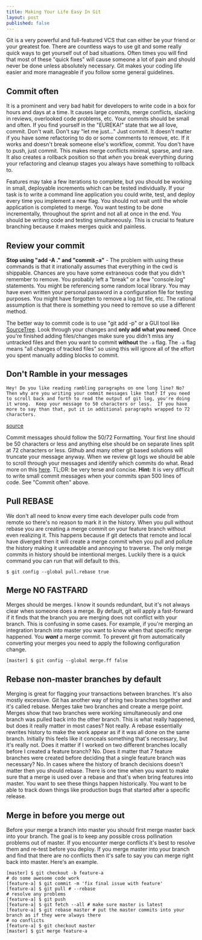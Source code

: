 ```yaml
---
title: Making Your Life Easy In Git
layout: post
published: false
---
```


Git is a very powerful and full-featured VCS that can either be your friend or your greatest foe.  There are countless ways to use git and some really quick ways to get yourself out of bad situations.  Often times you will find that most of these "quick fixes" will cause someone a lot of pain and should never be done unless absolutely necessary.  Git makes your coding life easier and more manageable if you follow some general guidelines.

## Commit often

It is a prominent and very bad habit for developers to write code in a box for hours and days at a time.  It causes large commits, merge conflicts, slacking in reviews, overlooked code problems, etc.  Your commits should be small and often.  If you find yourself in the "EUREKA!" state that we all love, commit.  Don't wait.  Don't say "let me just..." Just commit.  It doesn't matter if you have some refactoring to do or some comments to remove, etc.  If it works and doesn't break someone else's workflow, commit.  You don't have to push, just commit.  This makes merge conflicts minimal, sparse, and rare.  It also creates a rollback position so that *when* you break everything during your refactoring and cleanup stages you always have something to rollback to.

Features may take a few iterations to complete, but you should be working in small, deployable increments which can be tested individually.  If your task is to write a command line application you could write, test, and deploy every time you implement a new flag.  You should not wait until the whole application is completed to merge.  You want testing to be done incrementally, throughout the sprint and not all at once in the end.  You should be writing code and testing simultaneously.  This is crucial to feature branching because it makes merges quick and painless.

## Review your commit

**Stop using "add -A ." and "commit -a"** - The problem with using these commands is that it irrationally assumes that everything in the cwd is shippable.  Chances are you have some extraneous code that you didn't remember to remove.  You probably left a "break" or a few "console.log" statements.  You might be referencing some random local library.  You may have even written your personal password in a configuration file for testing purposes.  You might have forgotten to remove a log.txt file, etc.  The rational assumption is that there is something you need to remove so use a different method.

The better way to commit code is to use "git add -p" or a GUI tool like [SourceTree](https://www.sourcetreeapp.com/).  Look through your changes and **only add what you need**.  Once you're finished adding files/changes make sure you didn't miss any untracked files and then you want to commit **without** the `-a` flag.  The `-a` flag means "all changes of tracked files" so using this will ignore all of the effort you spent manually adding blocks to commit.

## Don't Ramble in your messages

```
Hey! Do you like reading rambling paragraphs on one long line? No? Then why are you writing your commit messages like that? If you need to scroll back and forth to read the output of git log, you're doing it wrong.  Keep your message to 50 characters or less.  If you have more to say than that, put it in additional paragraphs wrapped to 72 characters.
```

[source](http://stopwritingramblingcommitmessages.com)

Commit messages should follow the 50/72 Formatting.  Your first line should be 50 characters or less and anything else should be on separate lines split at 72 characters or less.  Github and many other git based solutions will truncate your message anyway.  When we review git logs we should be able to scroll through your messages and identify which commits do what.  Read more on this [here](http://chris.beams.io/posts/git-commit/).  TL;DR: be very terse and concise.  **Hint:** It is very difficult to write small commit messages when your commits span 500 lines of code.  See "Commit often" above.

## Pull REBASE

We don't all need to know every time each developer pulls code from remote so there's no reason to mark it in the history.  When you pull without rebase you are creating a merge commit on your feature branch without even realizing it.  This happens because if git detects that remote and local have diverged then it will create a merge commit when you pull and pollute the history making it unreadable and annoying to traverse.  The only merge commits in history should be intentional merges.  Luckily there is a quick command you can run that will default to this.

```
$ git config --global pull.rebase true
```

## Merge NO FASTFARD

Merges should be merges.  I know it sounds redundant, but it's not always clear when someone does a merge.  By default, git will apply a fast-forward if it finds that the branch you are merging does not conflict with your branch.  This is confusing in some cases.  For example, if you're merging an integration branch into master you want to know when that specific merge happened.  You ***want*** a merge commit.  To prevent git from automatically converting your merges you need to apply the following configuration change.

```
[master] $ git config --global merge.ff false
```

## Rebase non-master branches by default

Merging is great for flagging your transactions between branches.  It's also mostly excessive.  Git has another way of bring two branches together and it's called rebase.  Merges take two branches and create a merge point.  Merges show that two branches were working simultaneously and one branch was pulled back into the other branch.  This is what really happened, but does it really matter in most cases?  Not really.  A rebase essentially rewrites history to make the work appear as if it was all done on the same branch.  Initially this feels like it conceals something that's necessary, but it's really not.  Does it matter if I worked on two different branches locally before I created a feature branch? No.  Does it matter that 7 feature branches were created before deciding that a single feature branch was necessary? No. In cases where the history of branch decisions doesn't matter then you should rebase.  There is one time when you want to make sure that a merge is used over a rebase and that's when bring features into master.  You want to see these things happen historically.  You want to be able to track down things like production bugs that started after a specific release.

## Merge in before you merge out

Before your merge a branch into master you should first merge master back into your branch. The goal is to keep any possible cross pollination problems out of master. If you encounter merge conflicts it's best to resolve them and re-test before you deploy. If you merge master into your branch and find that there are no conflicts then it's safe to say you can merge right back into master. Here's an example.

```
[master] $ git checkout -b feature-a
# do some awesome code work
[feature-a] $ git commit -m 'fix final issue with feature'
[feature-a] $ git pull # --rebase
# resolve any problems
[feature-a] $ git push
[feature-a] $ git fetch --all # make sure master is latest
[feature-a] $ git rebase master # put the master commits into your branch as if they were always there
# no conflicts
[feature-a] $ git checkout master
[master] $ git merge feature-a
```

